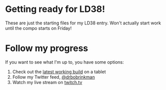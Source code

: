 Getting ready for LD38!
===========

These are just the starting files for my LD38 entry. Won't actually start work until the compo starts on Friday!

Follow my progress
==========

If you want to see what I'm up to, you have some options:

1. Check out the [latest working build](https://ld38.bobrinkman.com/play) on a tablet
2. Follow my Twitter feed, [@drbobrinkman](https://twitter.com/drbobrinkman)
3. Watch my live stream on [twitch.tv](https://www.twitch.tv/bobrinkman)
